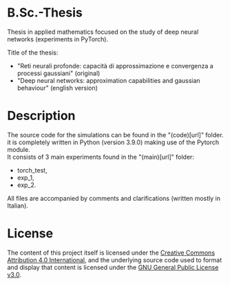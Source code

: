 # B.Sc.-Thesis
<p> Thesis in applied mathematics focused on the study of deep neural networks (experiments in PyTorch). <p>
Title of the thesis:
<ul>
  <li> "Reti neurali profonde: capacità di approssimazione e convergenza a processi gaussiani" (original) </li>
  <li> "Deep neural networks: approximation capabilities and gaussian behaviour" (english version) </li>
</ul>

# Description
The source code for the simulations can be found in the "(code)[url]" folder. it is completely written in Python (version 3.9.0) making use of the Pytorch module. <br>
It consists of 3 main experiments found in the "(main)[url]" folder:
<ul>
  <li> torch_test, </li>
  <li> exp_1, </li>
  <li> exp_2. </li>
</ul>
All files are accompanied by comments and clarifications (written mostly in Italian). 
  
# License
The content of this project itself is licensed under the [Creative Commons Attribution 4.0 International](https://creativecommons.org/licenses/by/4.0/), and the underlying source code used to format and display that content is licensed under the [GNU General Public License v3.0]([https://creativecommons.org/licenses/by/4.0/](https://github.com/caporali/B.Sc.-Thesis/blob/main/LICENSE)).
